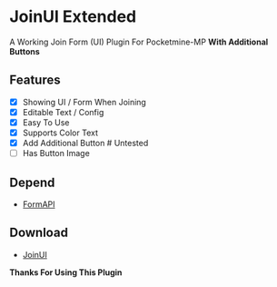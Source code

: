 # JoinUI Extended
A Working Join Form (UI) Plugin For Pocketmine-MP **With Additional Buttons**

## Features
- [x] Showing UI / Form When Joining
- [x] Editable Text / Config
- [x] Easy To Use
- [x] Supports Color Text
- [x] Add Additional Button   # Untested
- [ ] Has Button Image

## Depend
- [FormAPI](https://poggit.pmmp.io/p/FormAPI)

## Download
- [JoinUI](https://poggit.pmmp.io/ci/brokiem/JoinUI/JoinUI)

**Thanks For Using This Plugin**
